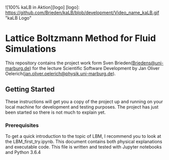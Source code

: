 ![100% kaLB in Aktion][logo]
[logo]: https://github.com/Brieden/kaLB/blob/development/Video_name_kaLB.gif "kaLB Logo"

# Lattice Boltzmann Method for Fluid Simulations

This repository contains the project work form Sven Brieden(Briedens@uni-marburg.de) for the lecture Scientific Software Development by Jan Oliver Oelerich(jan.oliver.oelerich@physik.uni-marburg.de).
 

## Getting Started

These instructions will get you a copy of the project up and running on your local machine for development and testing purposes. The project has just been started so there is not much to explain yet.

### Prerequisites
To get a quick introduction to the topic of LBM, I recommend you to look at the LBM_first_try.ipynb. This document contains both physical explanations and executable code. This file is written and tested with Jupyter notebooks and Python 3.6.4

